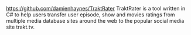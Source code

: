 https://github.com/damienhaynes/TraktRater
TraktRater is a tool written in C# to help users transfer user episode, show and movies ratings from multiple media database sites around the web to the popular social media site trakt.tv.
